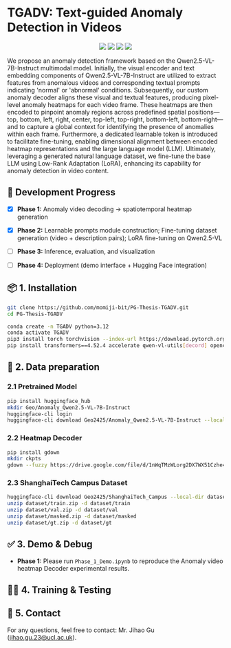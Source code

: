 # TGADV: Text-guided Anomaly Detection in Videos

<p align="center">
  <a href="https://arxiv.org/abs/" target="_blank"><img src="https://img.shields.io/badge/arXiv-Upcoming-red?logo=arxiv"></a>
  <a href="https://huggingface.co/datasets/Geo2425/ShanghaiTech_Campus" target="_blank"><img src="https://img.shields.io/badge/%F0%9F%A4%97%20Hugging%20Face-Dataset-orange"></a>
  <a href="https://huggingface.co/Geo2425/Anomaly_Qwen2.5-VL-7B-Instruct" target="_blank"><img src="https://img.shields.io/badge/%F0%9F%A4%97%20Hugging%20Face-Model-orange"></a>
  <a href="https://drive.google.com/drive/folders/1cIISTK_XLcwCBgUw9wfyF8ABrh26nZuV?usp=sharing" target="_blank"><img src="https://img.shields.io/badge/Google%20Drive-Decoder-blue?logo=google-drive"></a>
</p>



We propose an anomaly detection framework based on the Qwen2.5-VL-7B-Instruct multimodal model. Initially, the visual encoder and text embedding components of Qwen2.5-VL-7B-Instruct are utilized to extract features from anomalous videos and corresponding textual prompts indicating 'normal' or 'abnormal' conditions. Subsequently, our custom anomaly decoder aligns these visual and textual features, producing pixel-level anomaly heatmaps for each video frame. These heatmaps are then encoded to pinpoint anomaly regions across predefined spatial positions—top, bottom, left, right, center, top-left, top-right, bottom-left, bottom-right—and to capture a global context for identifying the presence of anomalies within each frame. Furthermore, a dedicated learnable token is introduced to facilitate fine-tuning, enabling dimensional alignment between encoded heatmap representations and the large language model (LLM). Ultimately, leveraging a generated natural language dataset, we fine-tune the base LLM using Low-Rank Adaptation (LoRA), enhancing its capability for anomaly detection in video content.



## 🚧 Development Progress

- [x] **Phase 1:** Anomaly video decoding → spatiotemporal heatmap generation
- [x] **Phase 2:** Learnable prompts module construction; Fine-tuning dataset generation (video + description pairs); LoRA fine-tuning on Qwen2.5-VL
- [ ] **Phase 3:** Inference, evaluation, and visualization
- [ ] **Phase 4:** Deployment (demo interface + Hugging Face integration)



## 📦 1. Installation

```bash
git clone https://github.com/momiji-bit/PG-Thesis-TGADV.git
cd PG-Thesis-TGADV

```

```bash
conda create -n TGADV python=3.12
conda activate TGADV
pip3 install torch torchvision --index-url https://download.pytorch.org/whl/cu128
pip install transformers==4.52.4 accelerate qwen-vl-utils[decord] opencv-python matplotlib chardet ipywidgets

```



## 📂 2. Data preparation

### 2.1 Pretrained Model

```bash
pip install huggingface_hub
mkdir Geo/Anomaly_Qwen2.5-VL-7B-Instruct
huggingface-cli login
huggingface-cli download Geo2425/Anomaly_Qwen2.5-VL-7B-Instruct --local-dir Geo/Anomaly_Qwen2.5-VL-7B-Instruct

```

### 2.2 Heatmap Decoder

```bash
pip install gdown
mkdir ckpts
gdown --fuzzy https://drive.google.com/file/d/1nWqTMzWLorg2DX7WX51Czhe4ayY_MHC8/view?usp=sharing -O ckpts/step006800.pth

```

### 2.3 ShanghaiTech Campus Dataset

```bash
huggingface-cli download Geo2425/ShanghaiTech_Campus --local-dir dataset --repo-type dataset
unzip dataset/train.zip -d dataset/train
unzip dataset/val.zip -d dataset/val
unzip dataset/masked.zip -d dataset/masked
unzip dataset/gt.zip -d dataset/gt
```

## ✅ 3. Demo & Debug

- **Phase 1:** Please run `Phase_1_Demo.ipynb` to reproduce the Anomaly video heatmap Decoder experimental results.



## 🏋️‍♂️ 4. Training & Testing





## 📧 5. Contact

For any questions, feel free to contact: Mr. Jihao Gu (jihao.gu.23@ucl.ac.uk).
